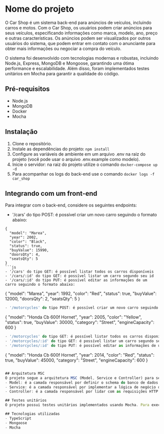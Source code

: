 # Nome do projeto
O Car Shop é um sistema back-end para anúncios de veículos, incluindo carros e motos. Com o Car Shop, os usuários podem criar anúncios para seus veículos, especificando informações como marca, modelo, ano, preço e outras características. Os anúncios podem ser visualizados por outros usuários do sistema, que podem entrar em contato com o anunciante para obter mais informações ou negociar a compra do veículo.

O sistema foi desenvolvido com tecnologias modernas e robustas, incluindo Node.js, Express, MongoDB e Mongoose, garantindo uma ótima performance e escalabilidade. Além disso, foram implementados testes unitários em Mocha para garantir a qualidade do código.

## Pré-requisitos
- Node.js
- MongoDB
- Docker
- Mocha
## Instalação
1. Clone o repositório.
2. Instale as dependências do projeto: `npm install`
3. Configure as variáveis de ambiente em um arquivo .env na raiz do projeto (você pode usar o arquivo .env.example como modelo).
4. Inicie o servidor: na raiz do projeto utilize o comando `docker-compose up -d`
5. Para acompanhar os logs do back-end use o comando `docker logs -f car_shop`

## Integrando com um front-end
Para integrar com o back-end, considere os seguintes endpoints:
- '/cars' do tipo POST: é possível criar um novo carro seguindo o formato abaixo:
```
{
  "model": "Marea",
  "year": 2002,
  "color": "Black",
  "status": true,
  "buyValue": 15990,
  "doorsQty": 4,
  "seatsQty": 5
}
```js
- '/cars' do tipo GET: é possível listar todos os carros disponíveis
- '/cars/:id' do tipo GET: é possível listar um carro segundo seu id
- '/cars/:id' do tipo PUT: é possível editar as informações de um carro seguindo o formato abaixo:
```
{
  "model": "Marea",
  "year": 1992,
  "color": "Red",
  "status": true,
  "buyValue": 12000,
  "doorsQty": 2,
  "seatsQty": 5
}
```js
- '/motorcycles' do tipo POST: é possível criar um novo carro seguindo o formato abaixo:
```
{
  "model": "Honda Cb 600f Hornet",
  "year": 2005,
  "color": "Yellow",
  "status": true,
  "buyValue": 30000,
  "category": "Street",
  "engineCapacity": 600
}
```js
- '/motorcycles' do tipo GET: é possível listar todos os carros disponíveis
- '/motorcycles/:id' do tipo GET: é possível listar um carro segundo seu id
- '/motorcycles/:id' do tipo PUT: é possível editar as informações de um carro seguindo o formato abaixo:
```
{
  "model": "Honda Cb 600f Hornet",
  "year": 2014,
  "color": "Red",
  "status": true,
  "buyValue": 45000,
  "category": "Street",
  "engineCapacity": 600
}
```js

## Arquitetura MSC
O projeto segue a arquitetura MSC (Model, Service e Controller) para separar as responsabilidades da aplicação. Aqui está uma breve descrição de cada camada:
- Model: é a camada responsável por definir o schema do banco de dados e realizar operações CRUD.
- Service: é a camada responsável por implementar a lógica de negócio da aplicação.
- Controller: é a camada responsável por lidar com as requisições HTTP e retornar as respostas adequadas.

## Testes unitários
O projeto possui testes unitários implementados usando Mocha. Para executar os testes, use o comando: `npm run test:mocha`

## Tecnologias utilizadas
- TypeScript
- Mongoose
- Mocha
